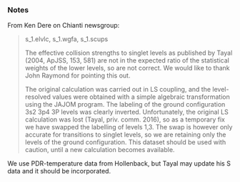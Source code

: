 ### Notes

From Ken Dere on Chianti newsgroup:
>
> s_1.elvlc, s_1.wgfa, s_1.scups
>
>   The effective collision strengths to singlet levels as published by
>   Tayal (2004, ApJSS, 153, 581) are not in the expected ratio of the
>   statistical weights of the lower levels, so are not correct.
>   We would like to thank John Raymond for pointing this out.
>
>   The original calculation was carried out in LS coupling, and the
>   level-resolved values were obtained with a simple algebraic
>   transformation using the JAJOM program.
>   The labeling of the ground configuration 3s2 3p4 3P levels was clearly
>   inverted.
>   Unfortunately, the original LS calculation was lost (Tayal, priv.
>   comm. 2016), so as a temporary fix we have swapped the labelling of levels
>   1,3.
>   The swap is however only accurate for transitions to singlet levels, so we
>   are retaining only the levels of the ground configuration.
>   This dataset should  be used with caution, until a new calculation becomes
>   available. 

We use PDR-temperature data from Hollenback, but Tayal may update his S
data and it should be incorporated.
